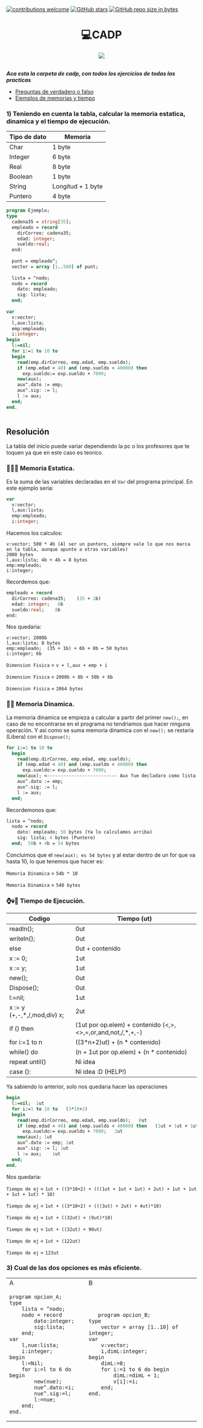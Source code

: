 [![contributions welcome](https://img.shields.io/badge/contributions-welcome-brightgreen.svg?style=flat)](https://github.com/FabianMartinez1234567/CADP)
[![GitHub stars](https://img.shields.io/github/stars/FabianMartinez1234567/CADP)](https://github.com/FabianMartinez1234567/CADP/stargazers/)
[![GitHub repo size in bytes](https://img.shields.io/github/repo-size/FabianMartinez1234567/CADP)](https://github.com/FabianMartinez1234567/CADP)
<h1 align="center"> 💻CADP </h1>
<div align="center">
<img src="https://media.giphy.com/media/1C8bHHJturSx2/giphy.gif"/>
 </div>
<br>

***Aca esta la carpeta de cadp, con todos los ejercicios de todas las practicas***

- [Preguntas de verdadero o falso](README-VoF.md)
- [Ejemplos de memorias y tiempo](Ejemplos-Memorias_Tiempos.md)

### 1) Teniendo en cuenta la tabla, calcular la memoria estatica, dinamica y el tiempo de ejecución.
| Tipo de dato | Memoria |
| ------------- | ------------- |
| Char  | 1 byte  |
| Integer  | 6 byte  |
| Real  | 8 byte  |
| Boolean  | 1 byte  |
| String  | Longitud + 1 byte  |
| Puntero  | 4 byte  |




```Pascal
program Ejemplo;
type
  cadena35 = string[35];
  empleado = record
    dirCorreo: cadena35;
    edad: integer;
    sueldo:real;
  end:
  
  punt = empleado^;
  vector = array [1..500] of punt;
  
  lista = ^nodo;
  nodo = record
    dato: empleado;
    sig: lista;
  end;
  
var
  v:vector;
  l,aux:lista;
  emp:empleado;
  i:integer;
begin
  l:=nil;
  for i:=1 to 10 to 
  begin
    read(emp.dirCorreo, emp.edad, emp.sueldo);
    if (emp.edad < 40) and (emp.sueldo < 40000) then
      exp.sueldo:= exp.sueldo + 7000;
    new(aux); 
    aux^.dato := emp;
    aux^.sig: := l;
    l := aux;    
  end;
end.
  
```
## Resolución
La tabla del inicio puede variar dependiendo la pc o los profesores que te toquen ya que en este caso es teorico.


### 💾🧍‍♂️ Memoria Estatica.
Es la suma de las variables declaradas en el `Var` del programa principal.
En este ejemplo seria: 
```Pascal
var
  v:vector;
  l,aux:lista;
  emp:empleado;
  i:integer;
```
Hacemos los calculos:
``` 
v:vector; 500 * 4b (Al ser un puntero, siempre vale lo que nos marca en la tabla, aunque apunte a otras variables)
2000 bytes
l,aux:lista; 4b + 4b = 8 bytes
emp:empleado; 
i:integer;
```
Recordemos que:
```Pascal
empleado = record
  dirCorreo: cadena35;    (35 + 1b)
  edad: integer;   6b
  sueldo:real;    8b
end:
 ```
 Nos quedaria: 
 
 ```
 v:vector; 2000b
 l,aux:lista; 8 bytes
 emp:empleado;  (35 + 1b) + 6b + 8b = 50 bytes 
 i:integer; 6b
 ```
  
 ```Dimension Fisica``` = ```v + l,aux + emp + i```
 
 ```Dimension Fisica``` = ```2000b + 8b + 50b + 6b```

```Dimension Fisica``` = ```2064 bytes``` 

### 💾🏃 Memoria Dinamica.
La memoria dinamica se empieza a calcular a partir del primer ```new();```, en caso de no encontrarse en el programa no tendriamos que hacer ninguna operación. Y asi como se suma memoria dinamica con el ```new();``` se restaria (Libera) con el ```Dispose();```

```Pascal
for i:=1 to 10 to 
  begin
    read(emp.dirCorreo, emp.edad, emp.sueldo);
    if (emp.edad < 40) and (emp.sueldo < 40000) then
      exp.sueldo:= exp.sueldo + 7000;
    new(aux); <-------------------------- Aux fue decladaro como lista y lista es un puntero a nodo
    aux^.dato := emp;
    aux^.sig: := l;
    l := aux;    
  end;
```
Recordemonos que:

```Pascal
lista = ^nodo;
  nodo = record
    dato: empleado; 50 bytes (Ya lo calculamos arriba)
    sig: lista; 4 bytes (Puntero)
  end;  50b + 4b = 54 bytes
```
Concluimos que el ```new(aux); es 54 bytes``` y al estar dentro de un for que va hasta 10, lo que tenemos que hacer es: 

```Memoria Dinamica``` = ```54b * 10``` 

```Memoria Dinamica``` = ```540 bytes``` 

### ⌚💀🔪 Tiempo de Ejecución.
| Codigo | Tiempo (ut) |
| ------------- | ------------- |
| readln();   | 0ut  |
| writeln();  | 0ut  |
| else  | 0ut + contenido  |
| x := 0;  | 1ut  |
| x := y;  | 1ut  |
| new();  | 0ut  |
| Dispose();  | 0ut  |
| l:=nil;  | 1ut  |
| x := y (+,-,*,/,mod,div) x;  | 2ut  |
| if () then  | (1ut por op.elem) + contenido (<,>,<>,=,or,and,not,/,*,+,-) |
| for i:=1 to n  | ((3*n+2)ut) + (n * contenido)  |
| while() do  | (n + 1ut por op.elem) + (n * contenido)  |repeat until
| repeat until() | Ni idea  |
| case ():  | Ni idea :D (HELP!)  |

Ya sabiendo lo anterior, solo nos quedaria hacer las operaciones
```Pascal
begin
  l:=nil;  1ut
  for i:=1 to 10 to   (3*10+2) 
  begin
    read(emp.dirCorreo, emp.edad, emp.sueldo);   0ut
    if (emp.edad < 40) and (emp.sueldo < 40000) then   (1ut + 1ut + 1ut) 
      exp.sueldo:= exp.sueldo + 7000;   2ut
    new(aux); 1ut
    aux^.dato := emp; 1ut
    aux^.sig: := l; 1ut
    l := aux;    1ut
  end;
end.
```
Nos quedaria: 

```Tiempo de ej``` = ```1ut + ((3*10+2) + (((1ut + 1ut + 1ut) + 2ut) + 1ut + 1ut + 1ut + 1ut) * 10)``` 

```Tiempo de ej``` = ```1ut + ((3*10+2) + (((3ut) + 2ut) + 4ut)*10)``` 

```Tiempo de ej``` = ```1ut + ((32ut) + (9ut)*10)``` 

```Tiempo de ej``` = ```1ut + ((32ut) + 90ut)``` 

```Tiempo de ej``` = ```1ut + (122ut)``` 

```Tiempo de ej``` = ```123ut``` 



### 3) Cual de las dos opciones es más eficiente.

<table>
 <tr>
  <td> A </td> <td> B </td>
  </tr>
 <tr>
 <td>
  

```Pas 
program opcion_A;
type
    lista = ^nodo;
    nodo = record
        dato:integer;
        sig:lista;
    end;
var
    l,nue:lista;
    i:integer;
begin
    l:=Nil;
    for i:=l to 6 do begin
        new(nue);
        nue^.dato:=i;
        nue^.sig:=l;
        l:=nue;
    end;
end. 
  ```  
  </td>
  
<td>
   
```Pas
   program opcion_B;
type
    vector = array [1..10] of integer;
var
    v:vector;
    i,dimL:integer;
begin
    dimL:=0;
    for i:=1 to 6 do begin
        dimL:=dimL + 1;
        v[i]:=i;
    end;
end.
```  
 
</td>
</tr>
</table>
